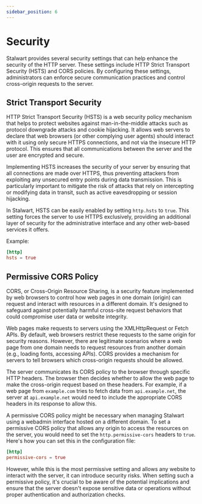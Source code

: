 ```yaml
---
sidebar_position: 6
---
```


# Security

Stalwart provides several security settings that can help enhance the security of the HTTP server. These settings include HTTP Strict Transport Security (HSTS) and CORS policies. By configuring these settings, administrators can enforce secure communication practices and control cross-origin requests to the server.

## Strict Transport Security

HTTP Strict Transport Security (HSTS) is a web security policy mechanism that helps to protect websites against man-in-the-middle attacks such as protocol downgrade attacks and cookie hijacking. It allows web servers to declare that web browsers (or other complying user agents) should interact with it using only secure HTTPS connections, and not via the insecure HTTP protocol. This ensures that all communications between the server and the user are encrypted and secure.

Implementing HSTS increases the security of your server by ensuring that all connections are made over HTTPS, thus preventing attackers from exploiting any unsecured entry points during data transmission. This is particularly important to mitigate the risk of attacks that rely on intercepting or modifying data in transit, such as active eavesdropping or session hijacking.

In Stalwart, HSTS can be easily enabled by setting `http.hsts` to `true`. This setting forces the server to use HTTPS exclusively, providing an additional layer of security for the administrative interface and any other web-based services it offers.

Example:

```toml
[http]
hsts = true
```

## Permissive CORS Policy

CORS, or Cross-Origin Resource Sharing, is a security feature implemented by web browsers to control how web pages in one domain (origin) can request and interact with resources in a different domain. It's designed to safeguard against potentially harmful cross-site request behaviors that could compromise user data or website integrity.

Web pages make requests to servers using the XMLHttpRequest or Fetch APIs. By default, web browsers restrict these requests to the same origin for security reasons. However, there are legitimate scenarios where a web page from one domain needs to request resources from another domain (e.g., loading fonts, accessing APIs). CORS provides a mechanism for servers to tell browsers which cross-origin requests should be allowed.

The server communicates its CORS policy to the browser through specific HTTP headers. The browser then decides whether to allow the web page to make the cross-origin request based on these headers. For example, if a web page from `example.com` tries to fetch data from `api.example.net`, the server at `api.example.net` would need to include the appropriate CORS headers in its response to allow this.

A permissive CORS policy might be necessary when managing Stalwart using a webadmin interface hosted on a different domain. To set a permissive CORS policy that allows any origin to access the resources on the server, you would need to set the `http.permissive-cors` headers to `true`. Here's how you can set this in the configuration file:

```toml
[http]
permissive-cors = true
```

However, while this is the most permissive setting and allows any website to interact with the server, it can introduce security risks. When setting such a permissive policy, it's crucial to be aware of the potential implications and ensure that the server doesn't expose sensitive data or operations without proper authentication and authorization checks.
